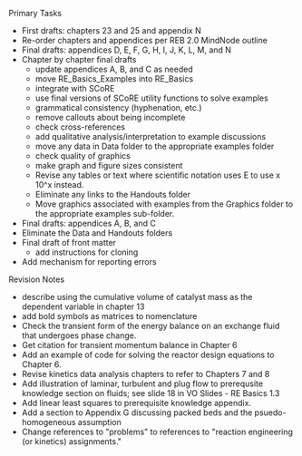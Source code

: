 
Primary Tasks
- First drafts: chapters 23 and 25 and appendix N
- Re-order chapters and appendices per REB 2.0 MindNode outline
- Final drafts: appendices D, E, F, G, H, I, J, K, L, M, and N
- Chapter by chapter final drafts
  - update appendices A, B, and C as needed
  - move RE_Basics_Examples into RE_Basics
  - integrate with SCoRE
  - use final versions of SCoRE utility functions to solve examples
  - grammatical consistency (hyphenation, etc.)
  - remove callouts about being incomplete
  - check cross-references
  - add qualitative analysis/interpretation to example discussions
  - move any data in Data folder to the appropriate examples folder
  - check quality of graphics
  - make graph and figure sizes consistent
  - Revise any tables or text where scientific notation uses E to use x 10^x instead.
  - Eliminate any links to the Handouts folder
  - Move graphics associated with examples from the Graphics folder to the appropriate examples sub-folder.
- Final drafts: appendices A, B, and C
- Eliminate the Data and Handouts folders
- Final draft of front matter
  - add instructions for cloning
- Add mechanism for reporting errors

Revision Notes
* describe using the cumulative volume of catalyst mass as the dependent variable in chapter 13
* add bold symbols as matrices to nomenclature
* Check the transient form of the energy balance on an exchange fluid that undergoes phase change.
* Get citation for transient momentum balance in Chapter 6
* Add an example of code for solving the reactor design equations to Chapter 6.
* Revise kinetics data analysis chapters to refer to Chapters 7 and 8
* Add illustration of laminar, turbulent and plug flow to prerequsite knowledge section on fluids; see slide 18 in VO Slides - RE Basics 1.3
* Add linear least squares to prerequisite knowledge appendix.
* Add a section to Appendix G discussing packed beds and the psuedo-homogeneous assumption
* Change references to "problems" to references to "reaction engineering (or kinetics) assignments."